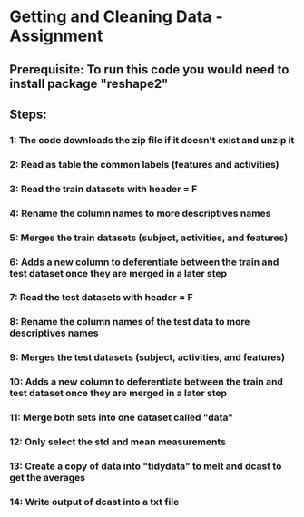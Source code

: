 # Getting and Cleaning Data - Assignment

## Prerequisite: To run this code you would need to install package "reshape2"

## Steps:
### 1: The code downloads the zip file if it doesn't exist and unzip it
### 2: Read as table the common labels (features and activities)
### 3: Read the train datasets with header = F
### 4: Rename the column names to more descriptives names
### 5: Merges the train datasets (subject, activities, and features)
### 6: Adds a new column to deferentiate between the train and test dataset once they are merged in a later step
### 7: Read the test datasets with header = F
### 8: Rename the column names of the test data to more descriptives names
### 9: Merges the test datasets (subject, activities, and features)
### 10: Adds a new column to deferentiate between the train and test dataset once they are merged in a later step
### 11: Merge both sets into one dataset called "data"
### 12: Only select the std and mean measurements
### 13: Create a copy of data into "tidydata" to melt and dcast to get the averages
### 14: Write output of dcast into a txt file
